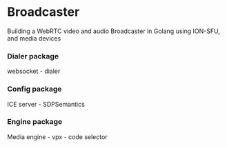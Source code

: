 # Broadcaster
Building a WebRTC video and audio Broadcaster in Golang using ION-SFU, and media devices

### Dialer package
websocket - dialer

### Config package 
ICE server - SDPSemantics

### Engine package
Media engine - vpx - code selector